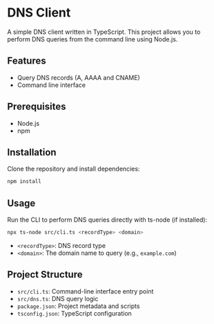 # DNS Client

A simple DNS client written in TypeScript. This project allows you to perform DNS queries from the command line using Node.js.

## Features
- Query DNS records (A, AAAA and CNAME)
- Command line interface

## Prerequisites
- Node.js
- npm

## Installation

Clone the repository and install dependencies:

```bash
npm install
```

## Usage

Run the CLI to perform DNS queries directly with ts-node (if installed):

```bash
npx ts-node src/cli.ts <recordType> <domain>
```

- `<recordType>`: DNS record type
- `<domain>`: The domain name to query (e.g., `example.com`)


## Project Structure
- `src/cli.ts`: Command-line interface entry point
- `src/dns.ts`: DNS query logic
- `package.json`: Project metadata and scripts
- `tsconfig.json`: TypeScript configuration